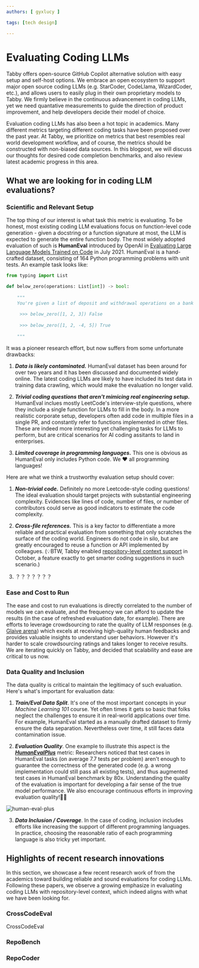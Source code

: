 ```yaml
---
authors: [ gyxlucy ]

tags: [tech design]

---
```

# Evaluating Coding LLMs

Tabby offers open-source GitHub Copilot alternative solution with easy setup and self-host options. We embrace an open ecosystem to support major open source coding LLMs (e.g. StarCoder, CodeLlama, WizardCoder, etc.), and allows users to easily plug in their own proprietary models to Tabby. We firmly believe in the continuous advancement in coding LLMs, yet we need quantative measurements to guide the direction of product improvement, and help developers decide their model of choice. 

Evaluation coding LLMs has also been a hot topic in academics. Many different metrics targeting different coding tasks have been proposed over the past year. At Tabby, we prioritize on metrics that best resembles real world development workflow, and of course, the metrics should be constructed with non-biased data sources. In this blogpost, we will discuss our thoughts for desired code completion benchmarks, and also review latest academic progress in this area.


## What we are looking for in coding LLM evaluations?

### Scientific and Relevant Setup
The top thing of our interest is what task this metric is evaluating. To be honest, most existing coding LLM evaluations focus on function-level code generation - given a docstring or a function signature at most, the LLM is expected to generate the entire function body. The most widely adopted evaluation of such is **HumanEval** introduced by OpenAI in [Evaluating Large Language Models Trained on Code](https://arxiv.org/pdf/2107.03374.pdf) in July 2021. HumanEval is a hand-crafted dataset, consisting of 164 Python programming problems with unit tests. An example task looks like:

```python
from typing import List 

def below_zero(operations: List[int]) -> bool: 
    
    """ 
    You're given a list of deposit and withdrawal operations on a bank account that starts with zero balance. Your task is to detect if at any point the balance of account fallls below zero, and at that point function should return True. Otherwise it should return False.
    
     >>> below_zero([1, 2, 3]) False 
     
     >>> below_zero([1, 2, -4, 5]) True 
     
    """
```

It was a pioneer research effort, but now suffers from some unfortunate drawbacks:

1. ***Data is likely contaminated.*** HumanEval dataset has been around for over two years and it has been discussed and documented widely online. The latest coding LLMs are likely to have included its test data in training data crawling, which would make the evaluation no longer valid.

2. ***Trivial coding questions that aren't mimicing real engineering setup.*** HumanEval inclues mostly LeetCode's interview-style questions, where they include a single function for LLMs to fill in the body. In a more realistic corporate setup, developers often add code in multiple files in a single PR, and constantly refer to functions implemented in other files. These are indeed more interesting yet challenging tasks for LLMs to perform, but are critical scenarios for AI coding assitants to land in enterprises.

3. ***Limited coverage in programming languages.*** This one is obvious as HumanEval only includes Python code. We ❤️ all programming languages!

Here are what we think a trustworthy evaluation setup should cover:

1. ***Non-trivial code.*** Definitely no more Leetcode-style coding questions! The ideal evaluation should target projects with substantial engineering complexity. Evidences like lines of code, number of files, or number of contributors could serve as good indicators to estimate the code complexity.

2. ***Cross-file references.*** This is a key factor to differentiate a more reliable and practical evaluation from something that only scratches the surface of the coding world. Engineers do not code in silo, but are greatly encouraged to reuse a function or API implemented by colleagues. (💡BTW, Tabby enabled [repository-level context support](https://tabby.tabbyml.com/blog/2023/10/16/repository-context-for-code-completion) in October, a feature exactly to get smarter coding suggestions in such scenario.)

3. ？？？？？？？

### Ease and Cost to Run
The ease and cost to run evaluations is directly correlated to the number of models we can evaluate, and the frequency we can afford to update the results (in the case of refreshed evaluation date, for example). There are efforts to leverage crowdsourcing to rate the quality of LLM responses (e.g. [Glaive arena](https://arena.glaive.ai/)) which excels at receiving high-quality human feedbacks and provides valuable insights to understand user behaviors. However it's harder to scale crowdsourcing ratings and takes longer to receive results. We are iterating quickly on Tabby, and decided that scalability and ease are critical to us now.

### Data Quality and Inclusion
The data quality is critical to maintain the legitimacy of such evaluation. Here's what's important for evaluation data:

1. ***Train/Eval Data Split***. It's one of the most important concepts in your *Machine Learning 101* course. Yet often times it gets so basic that folks neglect the challenges to ensure it in real-world applications over time. For example, HumanEval started as a manually drafted dataset to firmly ensure the data separation. Nevertheless over time, it still faces data contamination issue.

2. ***Evaluation Quality***. One example to illustrate this aspect is the [***HumanEvalPlus***](https://github.com/evalplus/evalplus) metric: Researchers noticed that test cases in HumanEval tasks (on average 7.7 tests per problem) aren't enough to guarantee the correctness of the generated code (e.g. a wrong implementation could still pass all existing tests), and thus augmented test cases in HumanEval benchmark by 80x. Understanding the quality of the evaluation is important for developing a fair sense of the true model performance. We also encourage continuous efforts in improving evaluation quality!💪🏻

![human-eval-plus](./human-eval-plus.png)

3. ***Data Inclusion / Coverage***. In the case of coding, inclusion includes efforts like increasing the support of different programming languages. In practice, choosing the reasonable ratio of each programming language is also tricky yet important.


## Highlights of recent research innovations
In this section, we showcase a few recent research work of from the academics toward building reliable and sound evaluations for coding LLMs. Following these papers, we observe a growing emphasize in evaluating coding LLMs with repository-level context, which indeed aligns with what we have been looking for.

### CrossCodeEval
CrossCodeEval 

### RepoBench

### RepoCoder


